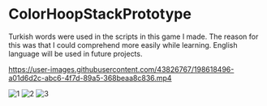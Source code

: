 # ColorHoopStackPrototype
Turkish words were used in the scripts in this game I made. The reason for this was that I could comprehend more easily while learning. English language will be used in future projects.


https://user-images.githubusercontent.com/43826767/198618496-a01d6d2c-abc6-4f7d-89a5-368beaa8c836.mp4

![1](https://user-images.githubusercontent.com/43826767/198618662-ef08d966-3e87-4713-865d-8c3a3785f6cc.PNG)
![2](https://user-images.githubusercontent.com/43826767/198618705-d9e9aea8-637a-4c79-bef8-619cf5b9e23e.PNG)
![3](https://user-images.githubusercontent.com/43826767/198618741-e3c9db01-503f-44fc-8370-bd4c87be7352.PNG)
